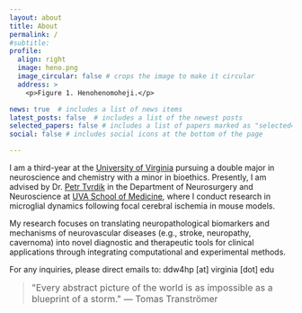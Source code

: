 ```yaml
---
layout: about
title: About
permalink: /
#subtitle:
profile:
  align: right
  image: heno.png
  image_circular: false # crops the image to make it circular
  address: >
    <p>Figure 1. Henohenomoheji.</p>

news: true  # includes a list of news items
latest_posts: false  # includes a list of the newest posts
selected_papers: false # includes a list of papers marked as "selected={true}"
social: false # includes social icons at the bottom of the page

---
```

I am a third-year at the [University of Virginia](https://www.virginia.edu/) pursuing a double major in neuroscience and chemistry with a minor in bioethics. Presently, I am advised by Dr. [Petr Tvrdik](https://med.virginia.edu/bims/faculty/?facbio=1&id=48788) in the Department of Neurosurgery and Neuroscience at [UVA School of Medicine](https://med.virginia.edu/), where I conduct research in microglial dynamics following focal cerebral ischemia in mouse models.

My research focuses on translating neuropathological biomarkers and mechanisms of neurovascular diseases (e.g., stroke, neuropathy, cavernoma) into novel diagnostic and therapeutic tools for clinical applications through integrating computational and experimental methods.

For any inquiries, please direct emails to: ddw4hp [at] virginia [dot] edu

<blockquote>
  <font size="3">"Every abstract picture of the world is as impossible as a blueprint of a storm." ― Tomas Tranströmer</font>
</blockquote>

